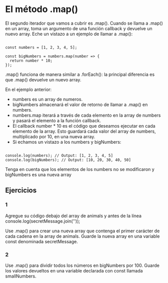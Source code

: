# El método .map()

El segundo iterador que vamos a cubrir es .map(). Cuando se llama a .map() en un array, toma un argumento de una función callback y devuelve un nuevo array. Eche un vistazo a un ejemplo de llamar a .map():

~~~

const numbers = [1, 2, 3, 4, 5]; 
 
const bigNumbers = numbers.map(number => {
  return number * 10;
});

~~~

.map() funciona de manera similar a .forEach(): la principal diferencia es que .map() devuelve un nuevo array.

En el ejemplo anterior:

- numbers es un array de numeros.
- bigNumbers almacenará el valor de retorno de llamar a .map() en numbers.
- numbers.map iterará a través de cada elemento en la array de numbers y pasará el elemento a la función callback.
- El callback number * 10 es el código que deseamos ejecutar en cada elemento de la array. Esto guardará cada valor del array de numbers, multiplicado por 10, en una nueva array.
- Si echamos un vistazo a los numbers y bigNumbers:

~~~

console.log(numbers); // Output: [1, 2, 3, 4, 5]
console.log(bigNumbers); // Output: [10, 20, 30, 40, 50]

~~~

Tenga en cuenta que los elementos de los numbers no se modificaron y bigNumbers es una nueva array

## Ejercicios

### 1

Agregue su código debajo del array de animals y antes de la línea console.log(secretMessage.join(''));

Use .map() para crear una nueva array que contenga el primer carácter de cada cadena en la array de animals. Guarde la nueva array en una variable const denominada secretMessage.

### 2

Use .map() para dividir todos los números en bigNumbers por 100. Guarde los valores devueltos en una variable declarada con const llamada smallNumbers.